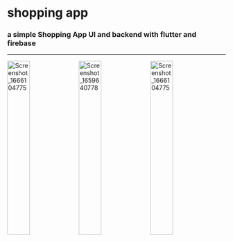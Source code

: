 <h1>shopping app</h1>

<h3>
  a simple Shopping App UI and backend with flutter and firebase
</h3>
<hr>
<div style = ""> 
<img src="https://github.com/alireza4585/ecommerce1/assets/102475069/b3a289a6-9d19-4e5c-9bcb-ccd80ba8b3de" alt="Screenshot_1666104775" width="32%"/>
<img src="https://github.com/alireza4585/ecommerce1/assets/102475069/fddd1339-714a-4a26-96b9-0bf93dd4cc6e" alt="Screenshot_1659640778" width="32%"/>
<img src="https://github.com/alireza4585/ecommerce1/assets/102475069/aa54dc35-8e7f-425e-be89-3492615b39d9" alt="Screenshot_1666104775" width="32%"/>

</div>
